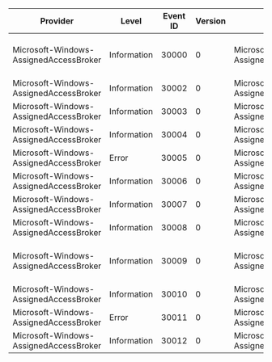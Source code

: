 Provider                                |  Level        |  Event ID  |  Version  |  Channel                                       |  Task                                         |  Opcode  |  Keyword  |  Message
----------------------------------------|---------------|------------|-----------|------------------------------------------------|-----------------------------------------------|----------|-----------|---------------------------------------------------------------------------------------------------------
Microsoft-Windows-AssignedAccessBroker  |  Information  |  30000     |  0        |  Microsoft-Windows-AssignedAccessBroker/Admin  |  ActivateAssignedAccessApplication            |          |           |  Activated above lock app {AboveLockAppAUMID} using interface {InterfaceType} with return code {HResult}
Microsoft-Windows-AssignedAccessBroker  |  Information  |  30002     |  0        |  Microsoft-Windows-AssignedAccessBroker/Admin  |  WaitForAssignedAccessApplicationToDie        |          |           |
Microsoft-Windows-AssignedAccessBroker  |  Information  |  30003     |  0        |  Microsoft-Windows-AssignedAccessBroker/Admin  |  WaitForAssignedAccessApplicationToDie        |          |           |  Above lock app exited with result code {Result}
Microsoft-Windows-AssignedAccessBroker  |  Information  |  30004     |  0        |  Microsoft-Windows-AssignedAccessBroker/Admin  |  CustomTask                                   |          |           |  This is a custom event, see details for more information
Microsoft-Windows-AssignedAccessBroker  |  Error        |  30005     |  0        |  Microsoft-Windows-AssignedAccessBroker/Admin  |  LockFrameworkQueryTask                       |          |           |  Failed to get {Interface} with return code {HResult}
Microsoft-Windows-AssignedAccessBroker  |  Information  |  30006     |  0        |  Microsoft-Windows-AssignedAccessBroker/Admin  |  UnlockTask                                   |          |           |
Microsoft-Windows-AssignedAccessBroker  |  Information  |  30007     |  0        |  Microsoft-Windows-AssignedAccessBroker/Admin  |  LockAppPidTask                               |          |           |  {Interface} failed with return code {HResult}
Microsoft-Windows-AssignedAccessBroker  |  Information  |  30008     |  0        |  Microsoft-Windows-AssignedAccessBroker/Admin  |  AbovelockToastTask                           |          |           |  Abovelock toast operation {Operation} failed with return code {HResult}
Microsoft-Windows-AssignedAccessBroker  |  Information  |  30009     |  0        |  Microsoft-Windows-AssignedAccessBroker/Admin  |  SetPowerManagerStatusTask                    |          |           |  Set PowerRequestActiveLockScreenInternal request action {RequestAction}, returns code {HResult}
Microsoft-Windows-AssignedAccessBroker  |  Information  |  30010     |  0        |  Microsoft-Windows-AssignedAccessBroker/Admin  |  ClosePowerRequestHandleTask                  |          |           |  Close power request handle returns {Result}
Microsoft-Windows-AssignedAccessBroker  |  Error        |  30011     |  0        |  Microsoft-Windows-AssignedAccessBroker/Admin  |  ReportUnresponsiveAssignedAccessApplication  |          |           |
Microsoft-Windows-AssignedAccessBroker  |  Information  |  30012     |  0        |  Microsoft-Windows-AssignedAccessBroker/Admin  |  AppSpecificSettingsTask                      |          |           |